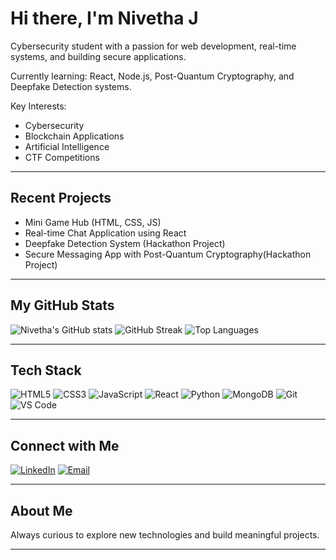 # Hi there, I'm Nivetha J

Cybersecurity student with a passion for web development, real-time systems, and building secure applications.

Currently learning: React, Node.js, Post-Quantum Cryptography, and Deepfake Detection systems.

Key Interests:
- Cybersecurity
- Blockchain Applications
- Artificial Intelligence
- CTF Competitions

---

## Recent Projects

- Mini Game Hub (HTML, CSS, JS)
- Real-time Chat Application using React
- Deepfake Detection System (Hackathon Project)
- Secure Messaging App with Post-Quantum Cryptography(Hackathon Project)

---

## My GitHub Stats

![Nivetha's GitHub stats](https://github-readme-stats.vercel.app/api?username=Nivetha100307&show_icons=true&theme=radical)
![GitHub Streak](https://streak-stats.demolab.com/?user=Nivetha100307&theme=radical&hide_border=true)
![Top Languages](https://github-readme-stats.vercel.app/api/top-langs/?username=Nivetha100307&layout=compact&theme=radical)

---

## Tech Stack

![HTML5](https://img.shields.io/badge/-HTML5-E34F26?style=for-the-badge&logo=html5&logoColor=white)
![CSS3](https://img.shields.io/badge/-CSS3-1572B6?style=for-the-badge&logo=css3)
![JavaScript](https://img.shields.io/badge/-JavaScript-F7DF1E?style=for-the-badge&logo=javascript&logoColor=black)
![React](https://img.shields.io/badge/-React-61DAFB?style=for-the-badge&logo=react&logoColor=black)
![Python](https://img.shields.io/badge/-Python-3776AB?style=for-the-badge&logo=python&logoColor=white)
![MongoDB](https://img.shields.io/badge/-MongoDB-47A248?style=for-the-badge&logo=mongodb&logoColor=white)
![Git](https://img.shields.io/badge/-Git-F05032?style=for-the-badge&logo=git&logoColor=white)
![VS Code](https://img.shields.io/badge/-VS%20Code-007ACC?style=for-the-badge&logo=visual-studio-code&logoColor=white)

---

## Connect with Me

[![LinkedIn](https://img.shields.io/badge/-LinkedIn-0A66C2?style=for-the-badge&logo=linkedin&logoColor=white)](https://www.linkedin.com/in/nivetha-jayakumar)
[![Email](https://img.shields.io/badge/-Email-D14836?style=for-the-badge&logo=gmail&logoColor=white)](mailto:24cy314@stjosephs.ac.in)

---

## About Me

Always curious to explore new technologies and build meaningful projects.

---

